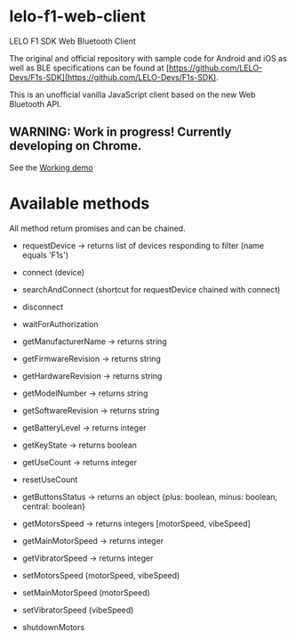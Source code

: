 # lelo-f1-web-client
LELO F1 SDK Web Bluetooth Client

The original and official repository with sample code for Android and iOS as well as BLE specifications can be found at [https://github.com/LELO-Devs/F1s-SDK](https://github.com/LELO-Devs/F1s-SDK).

This is an unofficial vanilla JavaScript  client based on the new Web Bluetooth API.

## WARNING: Work in progress! Currently developing on Chrome.

See the [Working demo](https://fabiofenoglio.github.io/lelo-f1-web-sdk/example.html)

# Available methods

All method return promises and can be chained.

- requestDevice -> returns list of devices responding to filter (name equals 'F1s')
- connect (device)
- searchAndConnect (shortcut for requestDevice chained with connect)
- disconnect
- waitForAuthorization

- getManufacturerName -> returns string
- getFirmwareRevision -> returns string
- getHardwareRevision -> returns string
- getModelNumber -> returns string
- getSoftwareRevision -> returns string
- getBatteryLevel -> returns integer
- getKeyState -> returns boolean
- getUseCount -> returns integer
- resetUseCount
- getButtonsStatus -> returns an object {plus: boolean, minus: boolean, central: boolean}
- getMotorsSpeed -> returns integers [motorSpeed, vibeSpeed]
- getMainMotorSpeed -> returns integer
- getVibratorSpeed -> returns integer
- setMotorsSpeed (motorSpeed, vibeSpeed) 
- setMainMotorSpeed (motorSpeed)
- setVibratorSpeed (vibeSpeed)
- shutdownMotors
